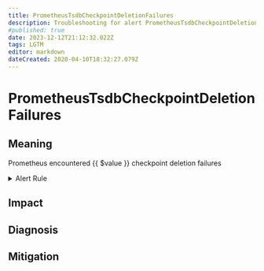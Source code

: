 ```yaml
---
title: PrometheusTsdbCheckpointDeletionFailures
description: Troubleshooting for alert PrometheusTsdbCheckpointDeletionFailures
#published: true
date: 2023-12-12T21:12:32.022Z
tags: LGTM
editor: markdown
dateCreated: 2020-04-10T18:32:27.079Z
---
```


# PrometheusTsdbCheckpointDeletionFailures

## Meaning
[//]: # "Short paragraph that explains what the alert means"
Prometheus encountered {{ $value }} checkpoint deletion failures

<details>
  <summary>Alert Rule</summary>

  ```yaml
alert: PrometheusTsdbCheckpointDeletionFailures
expr: increase(prometheus_tsdb_checkpoint_deletions_failed_total[1m]) > 0
for: 0m
labels:
    severity: critical
annotations:
    summary: Prometheus TSDB checkpoint deletion failures (instance {{ $labels.instance }})
    description: |-
        Prometheus encountered {{ $value }} checkpoint deletion failures
          VALUE = {{ $value }}
          LABELS = {{ $labels }}
    runbook: https://github.com/srerun/prometheus-alerts/content/runbooks/PrometheusTsdbCheckpointDeletionFailures

  ```
</details>


## Impact
[//]: # "What could / will happen if the alert is not addressed"



## Diagnosis
[//]: # "Steps to take to identify the cause of the problem"



## Mitigation
[//]: # "The steps necessary to resolve the alert"
